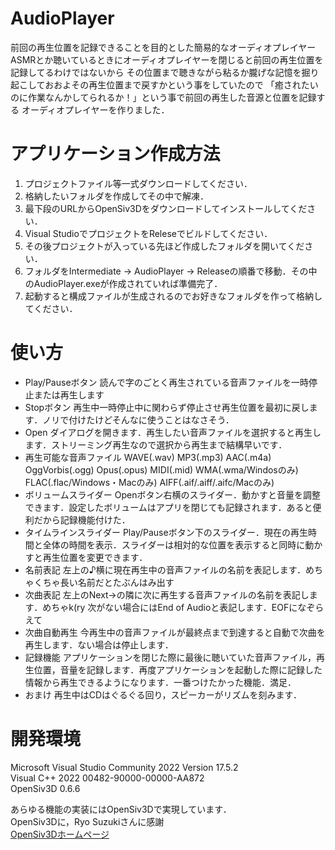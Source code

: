 # AudioPlayer
前回の再生位置を記録できることを目的とした簡易的なオーディオプレイヤー  
ASMRとか聴いているときにオーディオプレイヤーを閉じると前回の再生位置を記録してるわけではないから
その位置まで聴きながら粘るか朧げな記憶を掘り起こしておおよその再生位置まで戻すかという事をしていたので
「癒されたいのに作業なんかしてられるか！」という事で前回の再生した音源と位置を記録する
オーディオプレイヤーを作りました．  

# アプリケーション作成方法
1. プロジェクトファイル等一式ダウンロードしてください．  
1. 格納したいフォルダを作成してその中で解凍．  
1. 最下段のURLからOpenSiv3Dをダウンロードしてインストールしてください．  
1. Visual StudioでプロジェクトをReleseでビルドしてください．  
1. その後プロジェクトが入っている先ほど作成したフォルダを開いてください．  
1. フォルダをIntermediate -> AudioPlayer -> Releaseの順番で移動．その中のAudioPlayer.exeが作成されていれば準備完了．  
1. 起動すると構成ファイルが生成されるのでお好きなフォルダを作って格納してください．


# 使い方
* Play/Pauseボタン 読んで字のごとく再生されている音声ファイルを一時停止または再生します  
* Stopボタン 再生中一時停止中に関わらず停止させ再生位置を最初に戻します．ノリで付けたけどそんなに使うことはなさそう．  
* Open ダイアログを開きます．再生したい音声ファイルを選択すると再生します．ストリーミング再生なので選択から再生まで結構早いです．  
 * 再生可能な音声ファイル WAVE(.wav) MP3(.mp3) AAC(.m4a) OggVorbis(.ogg) Opus(.opus) MIDI(.mid) WMA(.wma/Windosのみ) FLAC(.flac/Windows・Macのみ) AIFF(.aif/.aiff/.aifc/Macのみ)  
* ボリュームスライダー Openボタン右横のスライダー．動かすと音量を調整できます．設定したボリュームはアプリを閉じても記録されます．あると便利だから記録機能付けた．  
* タイムラインスライダー Play/Pauseボタン下のスライダー．現在の再生時間と全体の時間を表示．スライダーは相対的な位置を表示すると同時に動かすと再生位置を変更できます．  
* 名前表記 左上の♪横に現在再生中の音声ファイルの名前を表記します．めちゃくちゃ長い名前だとたぶんはみ出す  
* 次曲表記 左上のNext→の隣に次に再生する音声ファイルの名前を表記します．めちゃk(ry 次がない場合にはEnd of Audioと表記します．EOFになぞらえて  
* 次曲自動再生 今再生中の音声ファイルが最終点まで到達すると自動で次曲を再生します．ない場合は停止します．
* 記録機能 アプリケーションを閉じた際に最後に聴いていた音声ファイル，再生位置，音量を記録します．再度アプリケーションを起動した際に記録した情報から再生できるようになります．一番つけたかった機能．満足．
* おまけ 再生中はCDはぐるぐる回り，スピーカーがリズムを刻みます．  


# 開発環境
Microsoft Visual Studio Community 2022 Version 17.5.2  
Visual C++ 2022  00482-90000-00000-AA872  
OpenSiv3D 0.6.6  

あらゆる機能の実装にはOpenSiv3Dで実現しています．  
OpenSiv3Dに，Ryo Suzukiさんに感謝  
[OpenSiv3Dホームページ](https://siv3d.github.io/ja-jp/)
